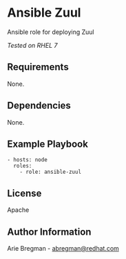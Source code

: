 Ansible Zuul
============

Ansible role for deploying Zuul

_Tested on RHEL 7_

Requirements
------------

None.

Dependencies
------------

None.

Example Playbook
----------------

    - hosts: node
      roles:
        - role: ansible-zuul

License
-------

Apache

Author Information
------------------

Arie Bregman - abregman@redhat.com

